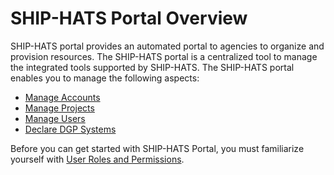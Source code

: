 # SHIP-HATS Portal Overview

SHIP-HATS portal provides an automated portal to agencies to organize and provision resources. The SHIP-HATS portal is a centralized tool to manage the integrated tools supported by SHIP-HATS. The SHIP-HATS portal enables you to manage the following aspects:
    
- [Manage Accounts](manage-account)
- [Manage Projects](manage-projects)
- [Manage Users](manage-users)
- [Declare DGP Systems](declare-dgp-systems)

Before you can get started with SHIP-HATS Portal, you must familiarize yourself with [User Roles and Permissions](user-roles-and-permissions).

